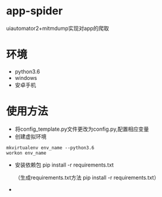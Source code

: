 # app-spider
uiautomator2+mitmdump实现对app的爬取

# 环境
* python3.6
* windows
* 安卓手机

# 使用方法
* 将config_template.py文件更改为config.py,配置相应变量
* 创建虚拟环境
```shell
mkvirtualenv env_name --python3.6
workon env_name
```
* 安装依赖包 pip install -r requirements.txt

    （生成requirements.txt方法 pip install -r requirements.txt）
    
* 